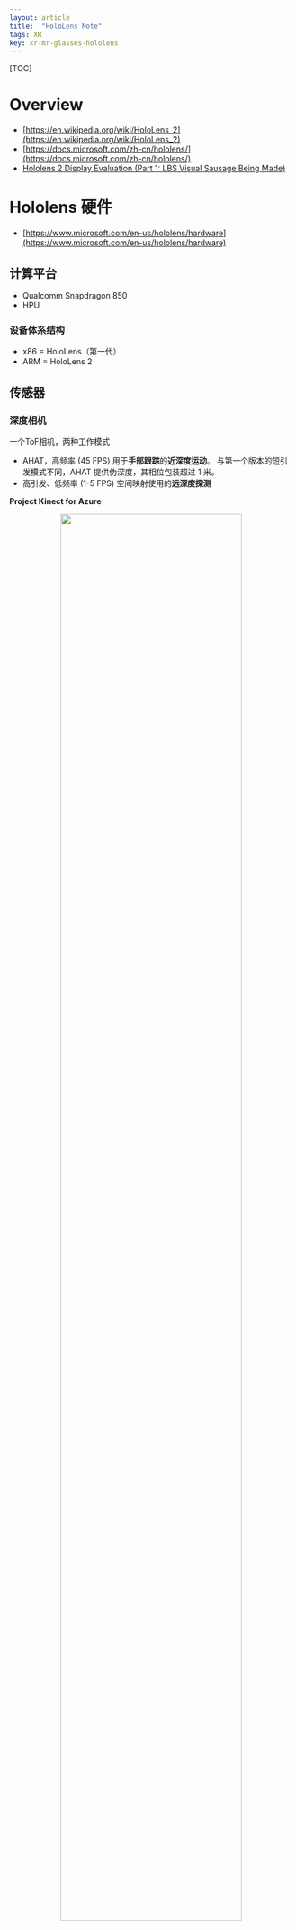 ```yaml
---
layout: article
title:  "HoloLens Note"
tags: XR
key: xr-mr-glasses-hololens
---
```


[TOC]

# Overview

- [https://en.wikipedia.org/wiki/HoloLens_2](https://en.wikipedia.org/wiki/HoloLens_2)
- [https://docs.microsoft.com/zh-cn/hololens/](https://docs.microsoft.com/zh-cn/hololens/)
- [Hololens 2 Display Evaluation (Part 1: LBS Visual Sausage Being Made)](https://kguttag.com/2020/07/04/hololens-2-display-evaluation-part-1-lbs-visual-sausage-being-made/)

# Hololens 硬件

- [https://www.microsoft.com/en-us/hololens/hardware](https://www.microsoft.com/en-us/hololens/hardware)

## 计算平台

- Qualcomm Snapdragon 850
- HPU

### 设备体系结构

- x86 = HoloLens（第一代）
- ARM = HoloLens 2

## 传感器

### 深度相机

一个ToF相机，两种工作模式

- AHAT，高频率 (45 FPS) 用于**手部跟踪**的**近深度运动**。 与第一个版本的短引发模式不同，AHAT 提供伪深度，其相位包装超过 1 米。
- 高引发、低频率 (1-5 FPS) 空间映射使用的**远深度探测**

**Project Kinect for Azure**

<p align="center">
  <img src="../images/hololens/kinect_depth_sensor.png" style="width:80%;"/>
</p>

<div>{%- include extensions/youtube.html id='aa8DzmvLxus' -%}</div>


### VLC Camera

4个，用于头部跟踪

### IR Camera

2个，用于眼部跟踪

### IMU

- Gyro
- Acc
- Mag

### 麦克风阵列

- 5通道

## 光学组件

- 光引擎
    - 波导
- 组合器

## 其他

- 散热
    - 神经网络：识别 先粗再细
- 材料
    - 碳纤维

# 功能分析

- 头部跟踪
- 眼部跟踪
- 手势识别
- 空间建图
- 空间定位

# Microsoft HoloLens App

Windows 10 上无法连接设备？？？

# Windows 设备门户

- ref: [使用 Windows 设备门户](https://docs.microsoft.com/zh-cn/windows/mixed-reality/develop/advanced-concepts/using-the-windows-device-portal)
- Wifi
    - HoloLens 和 PC 处于同一局域网
    - 浏览器
        - 登录：`https://<HOLOLENS-IP>` （目前用户名和密码：hongchen）
        - 配置：`https://<HOLOLENS-IP>/devicepair.htm` (新建用户名和密码，有则忽略)
- USB（TODO: `127.0.0.1:10080` ???）
    - 浏览器
        - `https://<UsbNcm-IP>`

# HoloLens 研究模式

- ref
    - [HoloLens 研究模式](https://docs.microsoft.com/zh-cn/windows/mixed-reality/develop/advanced-concepts/research-mode)
    - [Advancing the MR Experience with HoloLens 2 Research Mode](https://valoremreply.com/post/hololens_research_mode/)
- 在 **Windows 设备门户** 打开 **研究模式**:
    - System -> Research mode -> Allow access to sensor streams
- Raw sensor data
    - [Getting raw data from sensors](https://forums.hololens.com/discussion/9671/getting-raw-data-from-sensors)
    - 需要打开 **HoloLens 研究模式**
    

# HoloLensForCV

- https://github.com/microsoft/HoloLensForCV

# HoloLens2ForCV

- https://github.com/cggos/HoloLens2ForCV

## 开发环境

- 根据工程中文档说明安装相关工具

## 部署样例

- Visual Studio 打开某一工程，例如 SensorVisualization
- 配置管理器：`Debug | ARM64`
- 部署
    - USB（**调试器** 选择 **设备**）
    - WiFi（**调试器** 选择 **远程计算机**，输入 **Hololens IP地址**）
- 构建
- 调试运行

注意： 

- 第一次连接设备运行需要PIN码（Hololens开发人员选项->配对）
- 每个应用第一次部署，需要在Hololens端 同意访问Camera，否则会报“拒绝访问”的错误
- 应用部署前，需要设备处于登录状态，否则会报“拒绝访问”的错误

## Samples

### SensorVisualization

<p align="center">
  <img src="../images/hololens/holo2_sensor_vis.jpg" style="width:100%;"/>
</p>

### StreamRecorder

- StreamRecorderApp
    - files
        - xxx_head_hand_eye.csv
        - xxx_pv.txt
        - Depth Long Throw_extrinsics.txt
        - Depth Long Throw_lut.bin
        - Depth Long Throw_rig2world.txt
        - Depth Long Throw.tar
        - PV.tar
    - plot rig2world.txt
        
        ```bash
        # get rig2world.kitti
        python StreamRecorderConverter/rig2world_to_kitti.py --dir ./output/2021-11-17-223707/
        
        # evo
        evo_traj kitti rig2world.kitti -p --plot_mode xz
        ```
        
- StreamRecorderConverter

  - scripts

    ```bash
    python StreamRecorderConverter/recorder_console.py --workspace_path ./output/  --dev_portal_username hongchen --dev_portal_password hongchen --dev_portal_address 192.168.1.100
    
    # or only process all
    python StreamRecorderConverter/process_all.py --recording_path output/2021-11-17-223707/
    ```
    
  - issues
    
    - Q: ssl.SSLCertVerificationError: [SSL: CERTIFICATE_VERIFY_FAILED] certificate verify failed: unable to get local issuer certificate (_ssl.c:1091)
    - A: And uncheck **SSL connection** from **Preferences** under **system** at **Windows Device Portal**.
    
  - output
    
    ```
    dev_portal_address 192.168.1.102
    Connecting to HoloLens Device Portal...
    => Connected to HoloLens at address: http://192.168.1.102
    Searching for StreamRecorder application...
    => Found StreamRecorder application with name: 31fa9d1a-a222-4878-a6fc-77aff92195b5_1.0.0.0_arm64__ph1m9x8skttmg
    Searching for recordings...
    => Found a total of 7 recordings
    
    Available commands:
      help:                     Print this help message
      exit:                     Exit the console loop
      list:                     List all recordings
      list_device:              List all recordings on the HoloLens
      list_workspace:           List all recordings in the workspace
      download X:               Download recording X from the HoloLens
      download_all:             Download all recordings from the HoloLens
      delete X:                 Delete recording X from the HoloLens
      delete_all:               Delete all recordings from the HoloLens
      process X:                Process recording X 
    
    [     0]  2021-11-03-005026
    [     1]  2021-11-17-223707
    [     2]  2021-11-18-003216
    [     3]  2021-11-18-004432
    [     4]  2021-11-18-005937
    [     5]  2021-11-18-011202
    [     6]  2021-11-18-012204
    Welcome to the recorder shell.   Type help or ? to list commands.
    
    (recorder console) ?
    Available commands:
      help:                     Print this help message
      exit:                     Exit the console loop
      list:                     List all recordings
      list_device:              List all recordings on the HoloLens
      list_workspace:           List all recordings in the workspace
      download X:               Download recording X from the HoloLens
      download_all:             Download all recordings from the HoloLens
      delete X:                 Delete recording X from the HoloLens
      delete_all:               Delete all recordings from the HoloLens
      process X:                Process recording X 
    (recorder console) list
    Device recordings:
    [     0]  2021-11-03-005026
    [     1]  2021-11-17-223707
    [     2]  2021-11-18-003216
    [     3]  2021-11-18-004432
    [     4]  2021-11-18-005937
    [     5]  2021-11-18-011202
    [     6]  2021-11-18-012204
    Workspace recordings:
    => No recordings found in workspace
    
    (recorder console) download 1
    Downloading recording 2021-11-17-223707...
    => Downloading: 2021-11-17-223707_head_hand_eye.csv
    => Downloading: 2021-11-17-223707_pv.txt
    => Downloading: Depth Long Throw.tar
    => Downloading: Depth Long Throw_extrinsics.txt
    => Downloading: Depth Long Throw_lut.bin
    => Downloading: Depth Long Throw_rig2world.txt
    => Downloading: PV.tar
    
    (recorder console) 
    Downloading recording 2021-11-17-223707...
    => Skipping, already downloaded: 2021-11-17-223707_head_hand_eye.csv
    => Skipping, already downloaded: 2021-11-17-223707_pv.txt
    => Skipping, already downloaded: Depth Long Throw.tar
    => Skipping, already downloaded: Depth Long Throw_extrinsics.txt
    => Skipping, already downloaded: Depth Long Throw_lut.bin
    => Skipping, already downloaded: Depth Long Throw_rig2world.txt
    => Skipping, already downloaded: PV.tar
    (recorder console) process 1
    => Recording does not exist
    (recorder console) process 2
    => Recording does not exist
    
    (recorder console) list
    Device recordings:
    [     0]  2021-11-03-005026
    [     1]  2021-11-17-223707
    [     2]  2021-11-18-003216
    [     3]  2021-11-18-004432
    [     4]  2021-11-18-005937
    [     5]  2021-11-18-011202
    [     6]  2021-11-18-012204
    Workspace recordings:
    [     0]  2021-11-17-223707
    
    (recorder console) process 0
    Extracting output/2021-11-17-223707/Depth Long Throw.tar
    Extracting output/2021-11-17-223707/PV.tar
    Processing images
    .....................................................................................................................
    Saving point clouds
    .....................................................................................................................
    Average PV delta: -0.171ms, fps: -5860.911
    Average Depth Long Throw delta: -22.223ms, fps: -44.999
    Average hand/head delta: 17.628ms, fps: 56.728
    (recorder console)
    ```
    

# 软件开发

## **Core App (C++/WinRT)**

- [https://docs.microsoft.com/en-us/windows/uwp/cpp-and-winrt-apis/intro-to-using-cpp-with-winrt](https://docs.microsoft.com/zh-cn/windows/uwp/cpp-and-winrt-apis/intro-to-using-cpp-with-winrt)

## Research Mode API

- Research Mode API is based on a light-weight derivation of COM called **Nano-COM**.
- **ResearchModeApi.h**
    
    ```cpp
    struct AccelDataStruct
    {
        uint64_t VinylHupTicks;
        uint64_t SocTicks;
        float AccelValues[3];
        float temperature;
    };
    
    struct GyroDataStruct
    {
        uint64_t VinylHupTicks;
        uint64_t SocTicks;
        float GyroValues[3];
        float temperature;
    };
    
    struct MagDataStruct
    {
        uint64_t VinylHupTicks;
        uint64_t SocTicks;
        float MagValues[3];
    };
    
    enum ResearchModeSensorType
    {
        LEFT_FRONT,
        LEFT_LEFT,
        RIGHT_FRONT,
        RIGHT_RIGHT,
        DEPTH_AHAT,
        DEPTH_LONG_THROW,
        IMU_ACCEL,
        IMU_GYRO,
        IMU_MAG
    };
    
    DECLARE_INTERFACE_IID_(IResearchModeSensorVLCFrame, IUnknown, "5C693123-3851-4FDC-A2D9-51C68AF53976")
    {
        STDMETHOD(GetBuffer(
            _Outptr_ const BYTE **ppBytes,
            _Out_ size_t *pBufferOutLength)) = 0;
        STDMETHOD(GetGain(
            _Out_ UINT32 *pGain)) = 0;
        STDMETHOD(GetExposure(
            _Out_ UINT64 *pExposure)) = 0;
    };
    
    DECLARE_INTERFACE_IID_(IResearchModeSensorDepthFrame, IUnknown, "35167E38-E020-43D9-898E-6CB917AD86D3")
    {
        STDMETHOD(GetBuffer(
            _Outptr_ const UINT16 **ppBytes,
            _Out_ size_t *pBufferOutLength)) = 0;
        STDMETHOD(GetAbDepthBuffer(
            _Outptr_ const UINT16 **ppBytes,
            _Out_ size_t *pBufferOutLength)) = 0;
        STDMETHOD(GetSigmaBuffer(
            _Outptr_ const BYTE **ppBytes,
            _Out_ size_t *pBufferOutLength)) = 0;
    };
    
    DECLARE_INTERFACE_IID_(IResearchModeAccelFrame, IUnknown, "42AA75F8-E3FE-4C25-88C6-F2ECE1E8A2C5")
    {
        STDMETHOD(GetCalibratedAccelaration(
            _Out_ DirectX::XMFLOAT3 *pAccel)) = 0;
        STDMETHOD(GetCalibratedAccelarationSamples(
            _Outptr_ const AccelDataStruct **ppAccelBuffer,
            _Out_ size_t *pBufferOutLength)) = 0;
    };
    
    DECLARE_INTERFACE_IID_(IResearchModeGyroFrame, IUnknown, "4C0C5EE7-CBB8-4A15-A81F-943785F524A6")
    {
        STDMETHOD(GetCalibratedGyro(
            _Out_ DirectX::XMFLOAT3 *pGyro)) = 0;
        STDMETHOD(GetCalibratedGyroSamples(
            _Outptr_ const GyroDataStruct **ppAccelBuffer,
            _Out_ size_t *pBufferOutLength)) = 0;
    };
    
    DECLARE_INTERFACE_IID_(IResearchModeMagFrame, IUnknown, "2376C9D2-7F3D-456E-A39E-3B7730DDA9E5")
    {
        STDMETHOD(GetMagnetometer(
            _Out_ DirectX::XMFLOAT3 *pMag)) = 0;
        STDMETHOD(GetMagnetometerSamples(
            _Outptr_ const MagDataStruct **ppMagBuffer,
            _Out_ size_t *pBufferOutLength)) = 0;
    };
    ```